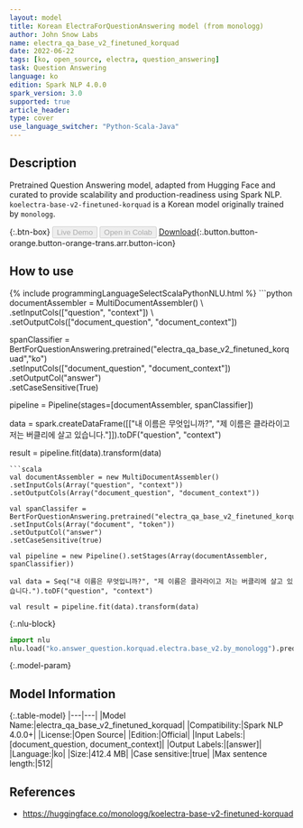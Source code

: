 ```yaml
---
layout: model
title: Korean ElectraForQuestionAnswering model (from monologg)
author: John Snow Labs
name: electra_qa_base_v2_finetuned_korquad
date: 2022-06-22
tags: [ko, open_source, electra, question_answering]
task: Question Answering
language: ko
edition: Spark NLP 4.0.0
spark_version: 3.0
supported: true
article_header:
type: cover
use_language_switcher: "Python-Scala-Java"
---
```


## Description

Pretrained Question Answering model, adapted from Hugging Face and curated to provide scalability and production-readiness using Spark NLP. `koelectra-base-v2-finetuned-korquad` is a Korean model originally trained by `monologg`.

{:.btn-box}
<button class="button button-orange" disabled>Live Demo</button>
<button class="button button-orange" disabled>Open in Colab</button>
[Download](https://s3.amazonaws.com/auxdata.johnsnowlabs.com/public/models/electra_qa_base_v2_finetuned_korquad_ko_4.0.0_3.0_1655922101194.zip){:.button.button-orange.button-orange-trans.arr.button-icon}

## How to use



<div class="tabs-box" markdown="1">
{% include programmingLanguageSelectScalaPythonNLU.html %}
```python
documentAssembler = MultiDocumentAssembler() \
.setInputCols(["question", "context"]) \
.setOutputCols(["document_question", "document_context"])

spanClassifier = BertForQuestionAnswering.pretrained("electra_qa_base_v2_finetuned_korquad","ko") \
.setInputCols(["document_question", "document_context"]) \
.setOutputCol("answer")\
.setCaseSensitive(True)

pipeline = Pipeline(stages=[documentAssembler, spanClassifier])

data = spark.createDataFrame([["내 이름은 무엇입니까?", "제 이름은 클라라이고 저는 버클리에 살고 있습니다."]]).toDF("question", "context")

result = pipeline.fit(data).transform(data)
```
```scala
val documentAssembler = new MultiDocumentAssembler() 
.setInputCols(Array("question", "context")) 
.setOutputCols(Array("document_question", "document_context"))

val spanClassifer = BertForQuestionAnswering.pretrained("electra_qa_base_v2_finetuned_korquad","ko") 
.setInputCols(Array("document", "token")) 
.setOutputCol("answer")
.setCaseSensitive(true)

val pipeline = new Pipeline().setStages(Array(documentAssembler, spanClassifier))

val data = Seq("내 이름은 무엇입니까?", "제 이름은 클라라이고 저는 버클리에 살고 있습니다.").toDF("question", "context")

val result = pipeline.fit(data).transform(data)
```


{:.nlu-block}
```python
import nlu
nlu.load("ko.answer_question.korquad.electra.base_v2.by_monologg").predict("""내 이름은 무엇입니까?|||"제 이름은 클라라이고 저는 버클리에 살고 있습니다.""")
```

</div>

{:.model-param}
## Model Information

{:.table-model}
|---|---|
|Model Name:|electra_qa_base_v2_finetuned_korquad|
|Compatibility:|Spark NLP 4.0.0+|
|License:|Open Source|
|Edition:|Official|
|Input Labels:|[document_question, document_context]|
|Output Labels:|[answer]|
|Language:|ko|
|Size:|412.4 MB|
|Case sensitive:|true|
|Max sentence length:|512|

## References

- https://huggingface.co/monologg/koelectra-base-v2-finetuned-korquad